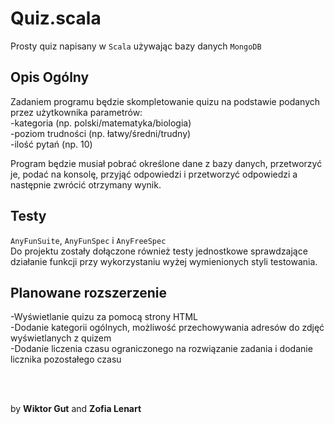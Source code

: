 # Quiz.scala
Prosty quiz napisany w `Scala` używając bazy danych `MongoDB`

## Opis Ogólny

Zadaniem programu będzie skompletowanie quizu na podstawie podanych przez użytkownika parametrów: </br>
-kategoria (np. polski/matematyka/biologia) </br>
-poziom trudności (np. łatwy/średni/trudny) </br>
-ilość pytań (np. 10) </br>

Program będzie musiał pobrać określone dane z bazy danych, przetworzyć je, podać na konsolę, przyjąć
odpowiedzi i przetworzyć odpowiedzi a następnie zwrócić otrzymany wynik.

## Testy
`AnyFunSuite`, `AnyFunSpec` i `AnyFreeSpec` </br>
Do projektu zostały dołączone również testy jednostkowe sprawdzające działanie funkcji przy wykorzystaniu wyżej wymienionych styli testowania.


## Planowane rozszerzenie

-Wyświetlanie quizu za pomocą strony HTML </br>
-Dodanie kategorii ogólnych, możliwość przechowywania adresów do zdjęć wyświetlanych z quizem </br>
-Dodanie liczenia czasu ograniczonego na rozwiązanie zadania i dodanie licznika pozostałego czasu

</br>

<br> by **Wiktor Gut** and **Zofia Lenart**
